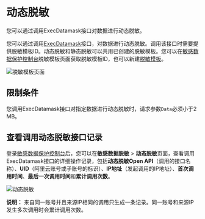 # 动态脱敏

您可以通过调用ExecDatamask接口对数据进行动态脱敏。

您可以通过调用[ExecDatamask](/cn.zh-CN/API参考/敏感数据脱敏/ExecDatamask.md)接口，对数据进行动态脱敏。调用该接口时需要提供脱敏模板ID。动态脱敏和静态脱敏可以共用已创建的脱敏模板。您可以在[敏感数据保护控制台](https://yundun.console.aliyun.com/?p=sddp#/overview)脱敏模板页面获取脱敏模板ID，也可以新建[脱敏模板](/cn.zh-CN/用户指南/敏感数据脱敏/脱敏模板.md)。

![脱敏模板页面](https://static-aliyun-doc.oss-accelerate.aliyuncs.com/assets/img/zh-CN/4665858951/p130805.png)

## 限制条件

您调用ExecDatamask接口对指定数据进行动态脱敏时，请求参数`Data`必须小于2 MB。

## 查看调用动态脱敏接口记录

登录[敏感数据保护控制台](https://yundun.console.aliyun.com/?p=sddp#/overview)后，您可以在**敏感数据脱敏** \> **动态脱敏**页面，查看调用ExecDatamask接口的详细操作记录，包括**动态脱敏Open API**（调用的接口名称）、**UID**（阿里云账号或子账号的标识）、**IP地址**（发起调用的IP地址）、**首次调用时间**、**最后一次调用时间**和**累计调用次数**。

![动态脱敏](https://static-aliyun-doc.oss-accelerate.aliyuncs.com/assets/img/zh-CN/5154965061/p183662.png)

**说明：** 来自同一账号并且来源IP相同的调用只生成一条记录。同一账号和来源IP发生多次调用时会累计调用次数。


